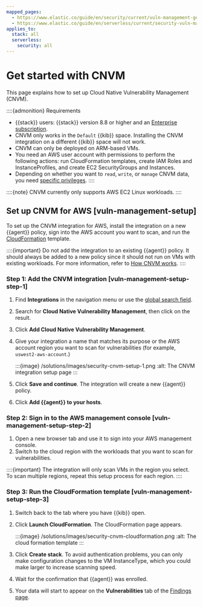 ```yaml
---
mapped_pages:
  - https://www.elastic.co/guide/en/security/current/vuln-management-get-started.html
  - https://www.elastic.co/guide/en/serverless/current/security-vuln-management-get-started.html
applies_to:
  stack: all
  serverless:
    security: all
---
```


# Get started with CNVM


This page explains how to set up Cloud Native Vulnerability Management (CNVM).

::::{admonition} Requirements
* {{stack}} users: {{stack}} version 8.8 or higher and an [Enterprise subscription](https://www.elastic.co/pricing).
* CNVM only works in the `Default` {{kib}} space. Installing the CNVM integration on a different {{kib}} space will not work.
* CNVM can only be deployed on ARM-based VMs.
* You need an AWS user account with permissions to perform the following actions: run CloudFormation templates, create IAM Roles and InstanceProfiles, and create EC2 SecurityGroups and Instances.
* Depending on whether you want to `read`, `write`, or `manage` CNVM data, you need [specific privileges](/solutions/security/cloud/cnvm-privilege-requirements.md).
::::


::::{note}
CNVM currently only supports AWS EC2 Linux workloads.
::::



## Set up CNVM for AWS [vuln-management-setup]

To set up the CNVM integration for AWS, install the integration on a new {{agent}} policy, sign into the AWS account you want to scan, and run the [CloudFormation](https://docs.aws.amazon.com/cloudformation/index.html) template.

::::{important}
Do not add the integration to an existing {{agent}} policy. It should always be added to a new policy since it should not run on VMs with existing workloads. For more information, refer to [How CNVM works](/solutions/security/cloud/cloud-native-vulnerability-management.md#vuln-management-overview-how-it-works).
::::



### Step 1: Add the CNVM integration [vuln-management-setup-step-1]

1. Find **Integrations** in the navigation menu or use the [global search field](/explore-analyze/find-and-organize/find-apps-and-objects.md).
2. Search for **Cloud Native Vulnerability Management**, then click on the result.
3. Click **Add Cloud Native Vulnerability Management**.
4. Give your integration a name that matches its purpose or the AWS account region you want to scan for vulnerabilities (for example, `uswest2-aws-account`.)

   :::{image} /solutions/images/security-cnvm-setup-1.png
   :alt: The CNVM integration setup page
   :::

5. Click **Save and continue**. The integration will create a new {{agent}} policy.
6. Click **Add {{agent}} to your hosts**.


### Step 2: Sign in to the AWS management console [vuln-management-setup-step-2]

1. Open a new browser tab and use it to sign into your AWS management console.
2. Switch to the cloud region with the workloads that you want to scan for vulnerabilities.

::::{important}
The integration will only scan VMs in the region you select. To scan multiple regions, repeat this setup process for each region.
::::



### Step 3: Run the CloudFormation template [vuln-management-setup-step-3]

1. Switch back to the tab where you have {{kib}} open.
2. Click **Launch CloudFormation**. The CloudFormation page appears.

   :::{image} /solutions/images/security-cnvm-cloudformation.png
   :alt: The cloud formation template
   :::

3. Click **Create stack**.  To avoid authentication problems, you can only make configuration changes to the VM InstanceType, which you could make larger to increase scanning speed.
4. Wait for the confirmation that {{agent}} was enrolled.
5. Your data will start to appear on the **Vulnerabilities** tab of the [Findings page](/solutions/security/cloud/findings-page-3.md).
